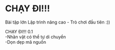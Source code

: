 # CHẠY ĐI!!!
Bài tập lớn Lập trình nâng cao -
Trò chơi đầu tiên :))

CHẠY ĐI!!! 0.1    
-Nhân vật có thể tự di chuyển   
-Dọn dẹp mã nguồn
